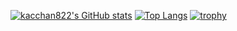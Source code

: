 [![kacchan822's GitHub stats](https://github-readme-stats.vercel.app/api?username=kacchan822)](https://github.com/anuraghazra/github-readme-stats)
[![Top Langs](https://github-readme-stats.vercel.app/api/top-langs/?username=kacchan822&layout=compact)](https://github.com/anuraghazra/github-readme-stats)
[![trophy](https://github-profile-trophy.vercel.app/?username=kacchan822&column=7&row=1)](https://github.com/ryo-ma/github-profile-trophy)
